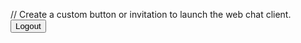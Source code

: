 <html>
<body>

// Create a custom button or invitation to launch the web chat client.
<button id="logoutButton" onclick="onUserLogout()">Logout</button>
 
<script type='text/javascript'>

	function onUserLogout() {
		
	    console.log('inside agentforce userlogout');
        embeddedservice_bootstrap.userVerificationAPI
          .clearSession()
          .then(() => {
		  console.log('clearSession Success');
		  //location.reload();
            // Add actions to run after the session is cleared successfully.
          })
          .catch((error) => {
		  console.log('clearSession Error');
            // Add actions to run after clearing the session fails.
          })
          .finally(() => {
            // Add actions to run whether the chat client launches
            // successfully or not.
          });
      
        // Add code to perform any other logout actions.
    }
	
	function initEmbeddedMessaging() {
		try {
		embeddedservice_bootstrap.settings.language = 'en_US'; // For example, enter 'en' or 'en-US'

  window.addEventListener("onEmbeddedMessagingReady", () => {
    console.log("Received the onEmbeddedMessagingReady event…");

// Send data to Salesforce
//embeddedservice_bootstrap.prechatAPI.setHiddenPrechatFields({"Service" : "11098324"});

embeddedservice_bootstrap.userVerificationAPI.setIdentityToken({
        identityTokenType: "JWT",
        identityToken: 'eyJraWQiOiIxMjM0NSIsImFsZyI6IlJTMjU2In0.eyJpc3MiOiJ0ZXN0SXNzdWVyIiwic3ViIjoidXNlcjEiLCJleHAiOjE3MzU4MDI2MDIsImlhdCI6MTczNTc5NjYwMn0.FHc0GuF3vbvp83MfQBMf2uglmAW07Q9W0bfcz8oVaN3cco6cjUXAZzU67-n-GmY4FSjSFSB7DP5t_m8wrh18y4MgXZBtHHf0kLylG_jyXpt6ZYLhhXi9jPEk6whUGiyi1y0425QAh4KH8QyNryF1tnu7TTHS76q2hG0mEIp8h4OVivf8G43FqpWdUnV6_bHfSAJOs6ptdgoq0QQGg1KPFSOHngFtFbcwYCSkl7v9RzWoIfhIZhbzlqzJvDJo-MM8Au22RCI9Uk1KtLWUJERE8KC-bAzQoFAq89OkpLXvjiSzyoydn6CwN9ll0KlP9iH4w3sZg_hY73xJkVp4O8eNSg'
      });
});

embeddedservice_bootstrap.init(
		'00DWs000007IsfR',
		'MIAW',
		'https://storm-403667cf952fd5.my.site.com/ESWMIAW1735553027652',
		{
			scrt2URL: 'https://storm-403667cf952fd5.my.salesforce-scrt.com'
		}
	);
} catch (err) {
console.error('Error loading Embedded Messaging: ', err);
}
	};
</script>
<script type='text/javascript' src='https://storm-403667cf952fd5.my.site.com/ESWMIAW1735553027652/assets/js/bootstrap.min.js' onload='initEmbeddedMessaging()'></script>
</body>
</html>

